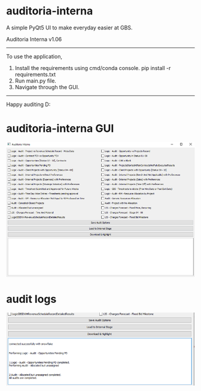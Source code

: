 # auditoria-interna
A simple PyQt5 UI to make everyday easier at GBS.

Auditoria Interna v1.06

----------------------------

To use the application,

1. Install the requirements using cmd/conda console.
	pip install -r requirements.txt
2. Run main.py file.
3. Navigate through the GUI.

----------------------------

Happy auditing D:

# auditoria-interna GUI
![Auditoria Interna GUI](https://github.com/esc4norrr/auditoria-interna/blob/main/Auditoria%20Interna.png)
# audit logs
![Auditoria Interna Success](https://github.com/esc4norrr/auditoria-interna/blob/main/Successful%20Audit%20Log.png)
